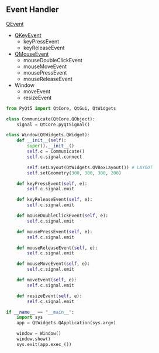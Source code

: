 ## Event Handler
[QEvent](https://doc.qt.io/qt-5/qevent.html)  

- [QKeyEvent](https://doc.qt.io/qt-5/qkeyevent.html)
  - keyPressEvent
  - keyReleaseEvent
- [QMouseEvent](https://doc.qt.io/qt-5/qmouseevent.html)
  - mouseDoubleClickEvent
  - mouseMoveEvent
  - mousePressEvent
  - mouseReleaseEvent
- Window
  - moveEvent
  - resizeEvent	

```python
from PyQt5 import QtCore, QtGui, QtWidgets

class Communicate(QtCore.QObject):
    signal = QtCore.pyqtSignal()

class Window(QtWidgets.QWidget):
    def __init__(self):
        super().__init__()
        self.c = Communicate()
        self.c.signal.connect

        self.setLayout(QtWidgets.QVBoxLayout()) # LAYOUT
        self.setGeometry(300, 300, 300, 200)

    def keyPressEvent(self, e):
        self.c.signal.emit

    def keyReleaseEvent(self, e):
        self.c.signal.emit

    def mouseDoubleClickEvent(self, e):
        self.c.signal.emit

    def mousePressEvent(self, e):
        self.c.signal.emit

    def mouseReleaseEvent(self, e):
        self.c.signal.emit

    def mouseMoveEvent(self, e):
        self.c.signal.emit

    def moveEvent(self, e):
        self.c.signal.emit

    def resizeEvent(self, e):
        self.c.signal.emit

if __name__ == "__main__":
    import sys
    app = QtWidgets.QApplication(sys.argv)

    window = Window()
    window.show()
    sys.exit(app.exec_())
```
